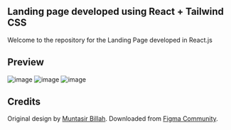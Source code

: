 ## Landing page developed using React + Tailwind CSS

Welcome to the repository for the Landing Page developed in React.js

## Preview
![image](https://github.com/user-attachments/assets/cd5b70cf-3216-448d-af21-fc012e66be69)
![image](https://github.com/user-attachments/assets/5bd6068c-5764-4788-8ed7-6b62daf5905b)
![image](https://github.com/user-attachments/assets/f7b6557d-7686-41e2-b13b-993e9657aa94)

## Credits

Original design by [Muntasir Billah](https://www.figma.com/@itsmuntasirb). Downloaded from [Figma Community](https://figma.com/community).
